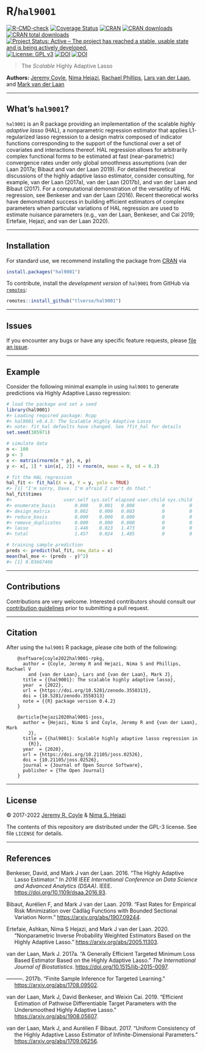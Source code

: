 
<!-- README.md is generated from README.Rmd. Please edit that file -->

# R/`hal9001`

[![R-CMD-check](https://github.com/tlverse/hal9001/workflows/R-CMD-check/badge.svg)](https://github.com/tlverse/hal9001/actions)
[![Coverage
Status](https://codecov.io/gh/tlverse/hal9001/branch/master/graph/badge.svg)](https://app.codecov.io/gh/tlverse/hal9001)
[![CRAN](https://www.r-pkg.org/badges/version/hal9001)](https://www.r-pkg.org/pkg/hal9001)
[![CRAN
downloads](https://cranlogs.r-pkg.org/badges/hal9001)](https://CRAN.R-project.org/package=hal9001)
[![CRAN total
downloads](http://cranlogs.r-pkg.org/badges/grand-total/hal9001)](https://CRAN.R-project.org/package=hal9001)
[![Project Status: Active – The project has reached a stable, usable
state and is being actively
developed.](https://www.repostatus.org/badges/latest/active.svg)](https://www.repostatus.org/#active)
[![License: GPL
v3](https://img.shields.io/badge/License-GPL%20v3-blue.svg)](http://www.gnu.org/licenses/gpl-3.0)
[![DOI](https://zenodo.org/badge/DOI/10.5281/zenodo.3558313.svg)](https://doi.org/10.5281/zenodo.3558313)
[![DOI](https://joss.theoj.org/papers/10.21105/joss.02526/status.svg)](https://doi.org/10.21105/joss.02526)

> The *Scalable* Highly Adaptive Lasso

**Authors:** [Jeremy Coyle](https://github.com/tlverse), [Nima
Hejazi](https://nimahejazi.org), [Rachael
Phillips](https://github.com/rachaelvp), [Lars van der
Laan](https://github.com/Larsvanderlaan), and [Mark van der
Laan](https://vanderlaan-lab.org/)

------------------------------------------------------------------------

## What’s `hal9001`?

`hal9001` is an R package providing an implementation of the scalable
*highly adaptive lasso* (HAL), a nonparametric regression estimator that
applies L1-regularized lasso regression to a design matrix composed of
indicator functions corresponding to the support of the functional over
a set of covariates and interactions thereof. HAL regression allows for
arbitrarily complex functional forms to be estimated at fast
(near-parametric) convergence rates under only global smoothness
assumptions (van der Laan 2017a; Bibaut and van der Laan 2019). For
detailed theoretical discussions of the highly adaptive lasso estimator,
consider consulting, for example, van der Laan (2017a), van der Laan
(2017b), and van der Laan and Bibaut (2017). For a computational
demonstration of the versatility of HAL regression, see Benkeser and van
der Laan (2016). Recent theoretical works have demonstrated success in
building efficient estimators of complex parameters when particular
variations of HAL regression are used to estimate nuisance parameters
(e.g., van der Laan, Benkeser, and Cai 2019; Ertefaie, Hejazi, and van
der Laan 2020).

------------------------------------------------------------------------

## Installation

For standard use, we recommend installing the package from
[CRAN](https://CRAN.R-project.org/package=hal9001) via

``` r
install.packages("hal9001")
```

To contribute, install the *development version* of `hal9001` from
GitHub via [`remotes`](https://CRAN.R-project.org/package=remotes):

``` r
remotes::install_github("tlverse/hal9001")
```

------------------------------------------------------------------------

## Issues

If you encounter any bugs or have any specific feature requests, please
[file an issue](https://github.com/tlverse/hal9001/issues).

------------------------------------------------------------------------

## Example

Consider the following minimal example in using `hal9001` to generate
predictions via Highly Adaptive Lasso regression:

``` r
# load the package and set a seed
library(hal9001)
#> Loading required package: Rcpp
#> hal9001 v0.4.5: The Scalable Highly Adaptive Lasso
#> note: fit_hal defaults have changed. See ?fit_hal for details
set.seed(385971)

# simulate data
n <- 100
p <- 3
x <- matrix(rnorm(n * p), n, p)
y <- x[, 1] * sin(x[, 2]) + rnorm(n, mean = 0, sd = 0.2)

# fit the HAL regression
hal_fit <- fit_hal(X = x, Y = y, yolo = TRUE)
#> [1] "I'm sorry, Dave. I'm afraid I can't do that."
hal_fit$times
#>                   user.self sys.self elapsed user.child sys.child
#> enumerate_basis       0.008    0.001   0.008          0         0
#> design_matrix         0.002    0.000   0.003          0         0
#> reduce_basis          0.000    0.000   0.000          0         0
#> remove_duplicates     0.000    0.000   0.000          0         0
#> lasso                 1.446    0.023   1.473          0         0
#> total                 1.457    0.024   1.485          0         0

# training sample prediction
preds <- predict(hal_fit, new_data = x)
mean(hal_mse <- (preds - y)^2)
#> [1] 0.03667466
```

------------------------------------------------------------------------

## Contributions

Contributions are very welcome. Interested contributors should consult
our [contribution
guidelines](https://github.com/tlverse/hal9001/blob/master/CONTRIBUTING.md)
prior to submitting a pull request.

------------------------------------------------------------------------

## Citation

After using the `hal9001` R package, please cite both of the following:

        @software{coyle2022hal9001-rpkg,
          author = {Coyle, Jeremy R and Hejazi, Nima S and Phillips, Rachael V
            and {van der Laan}, Lars and {van der Laan}, Mark J},
          title = {{hal9001}: The scalable highly adaptive lasso},
          year  = {2022},
          url = {https://doi.org/10.5281/zenodo.3558313},
          doi = {10.5281/zenodo.3558313}
          note = {{R} package version 0.4.2}
        }

        @article{hejazi2020hal9001-joss,
          author = {Hejazi, Nima S and Coyle, Jeremy R and {van der Laan}, Mark
            J},
          title = {{hal9001}: Scalable highly adaptive lasso regression in
            {R}},
          year  = {2020},
          url = {https://doi.org/10.21105/joss.02526},
          doi = {10.21105/joss.02526},
          journal = {Journal of Open Source Software},
          publisher = {The Open Journal}
        }

------------------------------------------------------------------------

## License

© 2017-2022 [Jeremy R. Coyle](https://github.com/tlverse) & [Nima S.
Hejazi](https://nimahejazi.org)

The contents of this repository are distributed under the GPL-3 license.
See file `LICENSE` for details.

------------------------------------------------------------------------

## References

<div id="refs" class="references csl-bib-body hanging-indent">

<div id="ref-benkeser2016hal" class="csl-entry">

Benkeser, David, and Mark J van der Laan. 2016. “The Highly Adaptive
Lasso Estimator.” In *2016 IEEE International Conference on Data Science
and Advanced Analytics (DSAA)*. IEEE.
<https://doi.org/10.1109/dsaa.2016.93>.

</div>

<div id="ref-bibaut2019fast" class="csl-entry">

Bibaut, Aurélien F, and Mark J van der Laan. 2019. “Fast Rates for
Empirical Risk Minimization over Càdlàg Functions with Bounded Sectional
Variation Norm.” <https://arxiv.org/abs/1907.09244>.

</div>

<div id="ref-ertefaie2020nonparametric" class="csl-entry">

Ertefaie, Ashkan, Nima S Hejazi, and Mark J van der Laan. 2020.
“Nonparametric Inverse Probability Weighted Estimators Based on the
Highly Adaptive Lasso.” <https://arxiv.org/abs/2005.11303>.

</div>

<div id="ref-vdl2017generally" class="csl-entry">

van der Laan, Mark J. 2017a. “A Generally Efficient Targeted Minimum
Loss Based Estimator Based on the Highly Adaptive Lasso.” *The
International Journal of Biostatistics*.
<https://doi.org/10.1515/ijb-2015-0097>.

</div>

<div id="ref-vdl2017finite" class="csl-entry">

———. 2017b. “Finite Sample Inference for Targeted Learning.”
<https://arxiv.org/abs/1708.09502>.

</div>

<div id="ref-vdl2019efficient" class="csl-entry">

van der Laan, Mark J, David Benkeser, and Weixin Cai. 2019. “Efficient
Estimation of Pathwise Differentiable Target Parameters with the
Undersmoothed Highly Adaptive Lasso.”
<https://arxiv.org/abs/1908.05607>.

</div>

<div id="ref-vdl2017uniform" class="csl-entry">

van der Laan, Mark J, and Aurélien F Bibaut. 2017. “Uniform Consistency
of the Highly Adaptive Lasso Estimator of Infinite-Dimensional
Parameters.” <https://arxiv.org/abs/1709.06256>.

</div>

</div>
